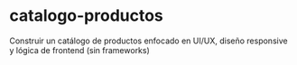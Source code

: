 # catalogo-productos
Construir un catálogo de productos enfocado en UI/UX, diseño responsive y lógica de frontend (sin frameworks)
